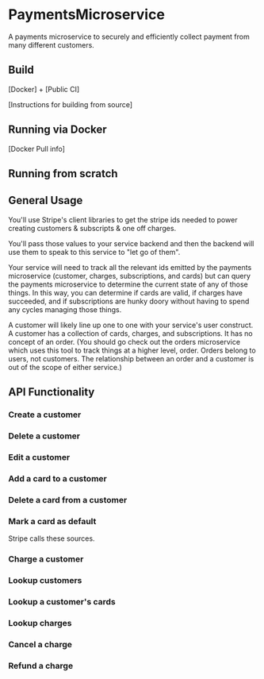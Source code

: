 # PaymentsMicroservice
A payments microservice to securely and efficiently collect payment from many different customers.

## Build

[Docker] + [Public CI]

[Instructions for building from source]

## Running via Docker

[Docker Pull info]

## Running from scratch

## General Usage

You'll use Stripe's client libraries to get the stripe ids needed to power creating customers & subscripts & one off charges.

You'll pass those values to your service backend and then the backend will use them to speak to this service to "let go of them".

Your service will need to track all the relevant ids emitted by the payments microservice (customer, charges, subscriptions, and cards) but can query the payments microservice to determine the current state of any of those things. In this way, you can determine if cards are valid, if charges have succeeded, and if subscriptions are hunky doory without having to spend any cycles managing those things.

A customer will likely line up one to one with your service's user construct. A customer has a collection of cards, charges, and subscriptions. It has no concept of an order. (You should go check out the orders microservice which uses this tool to track things at a higher level, order. Orders belong to users, not customers. The relationship between an order and a customer is out of the scope of either service.)

## API Functionality

### Create a customer

### Delete a customer

### Edit a customer

### Add a card to a customer

### Delete a card from a customer

### Mark a card as default

Stripe calls these sources.

### Charge a customer

### Lookup customers

### Lookup a customer's cards

### Lookup charges

### Cancel a charge

### Refund a charge
